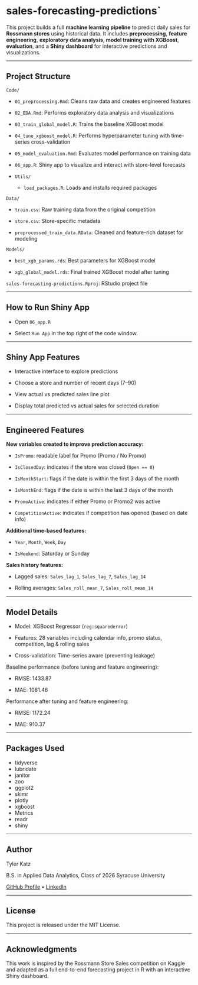 # sales-forecasting-predictions`

This project builds a full **machine learning pipeline** to predict daily sales for **Rossmann stores** using historical data. It includes **preprocessing**, **feature engineering**, **exploratory data analysis**, **model training with XGBoost**, **evaluation**, and a **Shiny dashboard** for interactive predictions and visualizations.

---

## Project Structure

`Code/`

- `01_preprocessing.Rmd`: Cleans raw data and creates engineered features

- `02_EDA.Rmd`: Performs exploratory data analysis and visualizations

- `03_train_global_model.R`: Trains the baseline XGBoost model

- `04_tune_xgboost_model.R`: Performs hyperparameter tuning with time-series cross-validation

- `05_model_evaluation.Rmd`: Evaluates model performance on training data

- `06_app.R`: Shiny app to visualize and interact with store-level forecasts

- `Utils/`

    - `load_packages.R`: Loads and installs required packages

`Data/`

- `train.csv`: Raw training data from the original competition

- `store.csv`: Store-specific metadata

- `preprocessed_train_data.RData`: Cleaned and feature-rich dataset for modeling

`Models/`

- `best_xgb_params.rds`: Best parameters for XGBoost model

- `xgb_global_model.rds`: Final trained XGBoost model after tuning

`sales-forecasting-predictions.Rproj`: RStudio project file

---

## How to Run Shiny App

- Open `06_app.R`

- Select `Run App` in the top right of the code window.

---

## Shiny App Features

- Interactive interface to explore predictions

- Choose a store and number of recent days (7–90)

- View actual vs predicted sales line plot

- Display total predicted vs actual sales for selected duration

---

## Engineered Features

**New variables created to improve prediction accuracy:**

- `IsPromo`: readable label for Promo (Promo / No Promo)

- `IsClosedDay`: indicates if the store was closed (`Open == 0`)

- `IsMonthStart`: flags if the date is within the first 3 days of the month

- `IsMonthEnd`: flags if the date is within the last 3 days of the month

- `PromoActive`: indicates if either Promo or Promo2 was active

- `CompetitionActive`: indicates if competition has opened (based on date info)

**Additional time-based features:**

- `Year`, `Month`, `Week`, `Day`

- `IsWeekend`: Saturday or Sunday

**Sales history features:**

- Lagged sales: `Sales_lag_1`, `Sales_lag_7`, `Sales_lag_14`

- Rolling averages: `Sales_roll_mean_7`, `Sales_roll_mean_14`

---

## Model Details

- Model: XGBoost Regressor (`reg:squarederror`)

- Features: 28 variables including calendar info, promo status, competition, lag & rolling sales

- Cross-validation: Time-series aware (preventing leakage)

Baseline performance (before tuning and feature engineering):

- RMSE: 1433.87

- MAE: 1081.46

Performance after tuning and feature engineering:

- RMSE: 1172.24

- MAE: 910.37

---

## Packages Used

- tidyverse
- lubridate
- janitor
- zoo
- ggplot2
- skimr
- plotly
- xgboost
- Metrics
- readr
- shiny

---

## Author

Tyler Katz

B.S. in Applied Data Analytics, Class of 2026
Syracuse University

[GitHub Profile](https://github.com/tkatz123) • [LinkedIn](https://www.linkedin.com/in/tylerkatz1/)

---

## License

This project is released under the MIT License.

---

## Acknowledgments

This work is inspired by the Rossmann Store Sales competition on Kaggle and adapted as a full end-to-end forecasting project in R with an interactive Shiny dashboard.